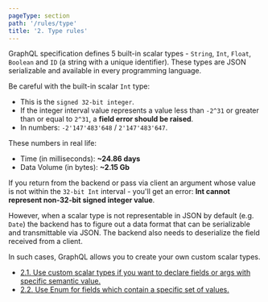```yaml
---
pageType: section
path: '/rules/type'
title: '2. Type rules'
---
```


GraphQL specification defines 5 built-in scalar types - `String`, `Int`, `Float`, `Boolean` and `ID` (a string with a unique identifier). These types are JSON serializable and available in every programming language.

Be careful with the built-in scalar `Int` type:
- This is the `signed 32-bit integer`.
- If the integer interval value represents a value less than `-2^31` or greater than or equal to `2^31`, a __field error should be raised__.
- In numbers: `-2'147'483'648` / `2'147'483'647`.

These numbers in real life:
- Time (in milliseconds): __~24.86 days__
- Data Volume (in bytes): __~2.15 Gb__

If you return from the backend or pass via client an argument whose value is not within the `32-bit Int` interval - you'll get an error: __Int cannot represent non-32-bit signed integer value__.

However, when a scalar type is not representable in JSON by default (e.g. `Date`) the backend has to figure out a data format that can be serializable and transmittable via JSON. The backend also needs to deserialize the field received from a client.

In such cases, GraphQL allows you to create your own custom scalar types.

<!-- card-links -->

- [2.1. Use custom scalar types if you want to declare fields or args with specific semantic value.](./type-custom-scalars.md)
- [2.2. Use Enum for fields which contain a specific set of values.](./type-enumerable.md)

